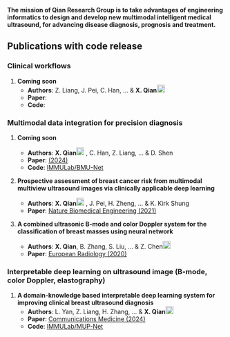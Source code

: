 **The mission of Qian Research Group is to take advantages of engineering informatics to design and develop new multimodal intelligent medical ultrasound, for advancing disease diagnosis, prognosis and treatment.**



## Publications with code release


### Clinical workflows

1. **Coming soon**
   - **Authors**: Z. Liang, J. Pei, C. Han, ... & **X. Qian**<img src="https://github.com/Qian-IMMULab/.github/assets/82697090/8a44c340-8520-4619-9b15-f18123376b1b" width="18px"> 
   - **Paper**: 
   - **Code**: 


### Multimodal data integration for precision diagnosis

1. **Coming soon**
   - **Authors**: **X. Qian**<img src="https://github.com/Qian-IMMULab/.github/assets/82697090/8a44c340-8520-4619-9b15-f18123376b1b" width="18px"> , C. Han, Z. Liang, ... & D. Shen
   - **Paper**: [(2024)]()
   - **Code**: [IMMULab/BMU-Net]()

2. **Prospective assessment of breast cancer risk from multimodal multiview ultrasound images via clinically applicable deep learning**
   - **Authors**: **X. Qian**<img src="https://github.com/Qian-IMMULab/.github/assets/82697090/8a44c340-8520-4619-9b15-f18123376b1b" width="18px"> , J. Pei, H. Zheng, ... & K. Kirk Shung
   - **Paper**: [Nature Biomedical Engineering (2021)](https://www.nature.com/articles/s41551-021-00711-2)

3. **A combined ultrasonic B-mode and color Doppler system for the classification of breast masses using neural network**
   - **Authors**: **X. Qian**, B. Zhang, S. Liu, ... & Z. Chen<img src="https://github.com/Qian-IMMULab/.github/assets/82697090/8a44c340-8520-4619-9b15-f18123376b1b" width="18px"> 
   - **Paper**: [European Radiology (2020)](https://link.springer.com/article/10.1007/s00330-019-06610-0)
  

### Interpretable deep learning on ultrasound image (B-mode, color Doppler, elastography)

1. **A domain-knowledge based interpretable deep learning system for improving clinical breast ultrasound diagnosis**   
   - **Authors**: L. Yan, Z. Liang, H. Zhang, ... & **X. Qian**<img src="https://github.com/Qian-IMMULab/.github/assets/82697090/8a44c340-8520-4619-9b15-f18123376b1b" width="18px"> 
   - **Paper**: [Communications Medicine (2024)](https://www.nature.com/articles/s43856-024-00518-7)
   - **Code**: [IMMULab/MUP-Net]()
  
